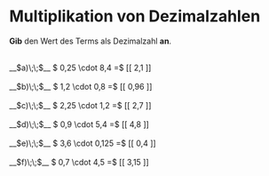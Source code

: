<!--
version:  0.0.1

language: de

@style
main > *:not(:last-child) {
  margin-bottom: 3rem;
}

input {
    text-align: center;
}

.flex-container {
    display: flex;
    flex-wrap: wrap;
    align-items: stretch;
    gap: 20px;
}

.flex-child {
    flex: 1;
    min-width: 350px;
    margin-right: 20px;
}

@media (max-width: 400px) {
    .flex-child {
        flex: 100%;
        margin-right: 0;
    }
}
@end

formula: \carry   \textcolor{red}{\scriptsize #1}
formula: \digit   \rlap{\carry{#1}}\phantom{#2}#2
formula: \permil  \text{‰}

import: https://raw.githubusercontent.com/LiaTemplates/Tikz-Jax/main/README.md

script: https://cdn.jsdelivr.net/gh/LiaTemplates/Tikz-Jax@main/dist/index.js


tags: Multiplikation, Dezimalzahlen, sehr leicht, sehr niedrig, Angeben

comment: Multipliziere Dezimalzahlen im Kopf.

author: Martin Lommatzsch

-->




# Multiplikation von Dezimalzahlen

**Gib** den Wert des Terms als Dezimalzahl **an**.

<section class="flex-container">

<div class="flex-child">
<br>
__$a)\;\;$__ $ 0,25 \cdot 8,4 =$ [[  2,1  ]]
<br>
</div> 
<div class="flex-child">
<br>
__$b)\;\;$__ $ 1,2 \cdot 0,8 =$ [[  0,96  ]]
<br>
</div> 
<div class="flex-child">
<br>
__$c)\;\;$__ $ 2,25 \cdot 1,2 =$ [[  2,7  ]]
<br>
</div> 
<div class="flex-child">
<br>
__$d)\;\;$__ $ 0,9 \cdot 5,4 =$ [[  4,8  ]]
<br>
</div> 
<div class="flex-child">
<br>
__$e)\;\;$__ $ 3,6 \cdot 0,125 =$ [[  0,4  ]]
<br>
</div> 
<div class="flex-child">
<br>
__$f)\;\;$__ $ 0,7 \cdot 4,5 =$ [[  3,15  ]]
<br>
</div> 
</section>
<br>
<br>
<br>
<br>

